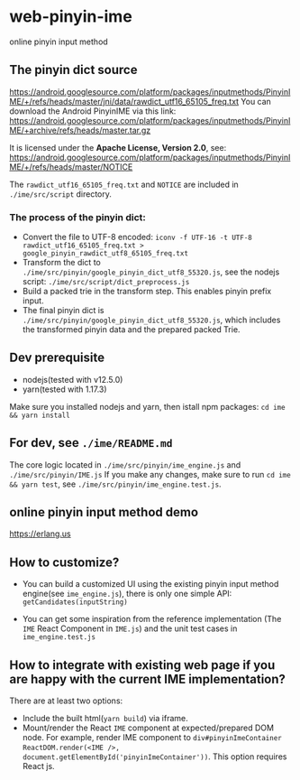 # web-pinyin-ime

online pinyin input method

## The pinyin dict source

https://android.googlesource.com/platform/packages/inputmethods/PinyinIME/+/refs/heads/master/jni/data/rawdict_utf16_65105_freq.txt
You can download the Android PinyinIME via this link: https://android.googlesource.com/platform/packages/inputmethods/PinyinIME/+archive/refs/heads/master.tar.gz

It is licensed under the **Apache License, Version 2.0**, see:
https://android.googlesource.com/platform/packages/inputmethods/PinyinIME/+/refs/heads/master/NOTICE

The `rawdict_utf16_65105_freq.txt` and `NOTICE` are included in `./ime/src/script` directory.

### The process of the pinyin dict:

- Convert the file to UTF-8 encoded: `iconv -f UTF-16 -t UTF-8 rawdict_utf16_65105_freq.txt > google_pinyin_rawdict_utf8_65105_freq.txt`
- Transform the dict to `./ime/src/pinyin/google_pinyin_dict_utf8_55320.js`, see the nodejs script: `./ime/src/script/dict_preprocess.js`
- Build a packed trie in the transform step. This enables pinyin prefix input.
- The final pinyin dict is `./ime/src/pinyin/google_pinyin_dict_utf8_55320.js`, which includes the transformed pinyin data and
  the prepared packed Trie.

## Dev prerequisite

- nodejs(tested with v12.5.0)
- yarn(tested with 1.17.3)

Make sure you installed nodejs and yarn, then istall npm packages: `cd ime && yarn install`

## For dev, see `./ime/README.md`

The core logic located in `./ime/src/pinyin/ime_engine.js` and `./ime/src/pinyin/IME.js`
If you make any changes, make sure to run `cd ime && yarn test`, see `./ime/src/pinyin/ime_engine.test.js`.

## online pinyin input method demo

https://erlang.us

## How to customize?

- You can build a customized UI using the existing pinyin input method engine(see `ime_engine.js`), there is only one simple API:
  `getCandidates(inputString)`

- You can get some inspiration from the reference implementation (The `IME` React Component in `IME.js`) and the unit test cases in `ime_engine.test.js`

## How to integrate with existing web page if you are happy with the current IME implementation?

There are at least two options:

- Include the built html(`yarn build`) via iframe.
- Mount/render the React `IME` component at expected/prepared DOM node. For example, render IME component to `div#pinyinImeContainer`
  `ReactDOM.render(<IME />, document.getElementById('pinyinImeContainer'))`. This option requires React js.
